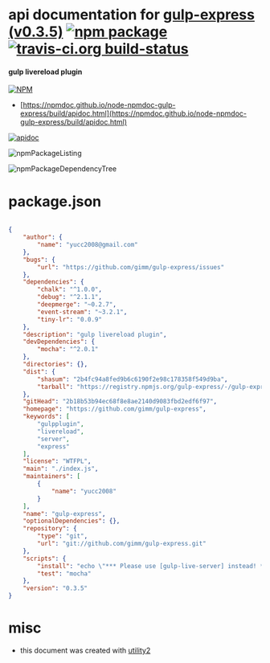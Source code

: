 # api documentation for  [gulp-express (v0.3.5)](https://github.com/gimm/gulp-express)  [![npm package](https://img.shields.io/npm/v/npmdoc-gulp-express.svg?style=flat-square)](https://www.npmjs.org/package/npmdoc-gulp-express) [![travis-ci.org build-status](https://api.travis-ci.org/npmdoc/node-npmdoc-gulp-express.svg)](https://travis-ci.org/npmdoc/node-npmdoc-gulp-express)
#### gulp livereload plugin

[![NPM](https://nodei.co/npm/gulp-express.png?downloads=true&downloadRank=true&stars=true)](https://www.npmjs.com/package/gulp-express)

- [https://npmdoc.github.io/node-npmdoc-gulp-express/build/apidoc.html](https://npmdoc.github.io/node-npmdoc-gulp-express/build/apidoc.html)

[![apidoc](https://npmdoc.github.io/node-npmdoc-gulp-express/build/screenCapture.buildCi.browser.%252Ftmp%252Fbuild%252Fapidoc.html.png)](https://npmdoc.github.io/node-npmdoc-gulp-express/build/apidoc.html)

![npmPackageListing](https://npmdoc.github.io/node-npmdoc-gulp-express/build/screenCapture.npmPackageListing.svg)

![npmPackageDependencyTree](https://npmdoc.github.io/node-npmdoc-gulp-express/build/screenCapture.npmPackageDependencyTree.svg)



# package.json

```json

{
    "author": {
        "name": "yucc2008@gmail.com"
    },
    "bugs": {
        "url": "https://github.com/gimm/gulp-express/issues"
    },
    "dependencies": {
        "chalk": "^1.0.0",
        "debug": "^2.1.1",
        "deepmerge": "~0.2.7",
        "event-stream": "~3.2.1",
        "tiny-lr": "0.0.9"
    },
    "description": "gulp livereload plugin",
    "devDependencies": {
        "mocha": "^2.0.1"
    },
    "directories": {},
    "dist": {
        "shasum": "2b4fc94a8fed9b6c6190f2e98c178358f549d9ba",
        "tarball": "https://registry.npmjs.org/gulp-express/-/gulp-express-0.3.5.tgz"
    },
    "gitHead": "2b18b53b94ec68f8e8ae2140d9083fbd2edf6f97",
    "homepage": "https://github.com/gimm/gulp-express",
    "keywords": [
        "gulpplugin",
        "livereload",
        "server",
        "express"
    ],
    "license": "WTFPL",
    "main": "./index.js",
    "maintainers": [
        {
            "name": "yucc2008"
        }
    ],
    "name": "gulp-express",
    "optionalDependencies": {},
    "repository": {
        "type": "git",
        "url": "git://github.com/gimm/gulp-express.git"
    },
    "scripts": {
        "install": "echo \"*** Please use [gulp-live-server] instead! *** \"",
        "test": "mocha"
    },
    "version": "0.3.5"
}
```



# misc
- this document was created with [utility2](https://github.com/kaizhu256/node-utility2)
